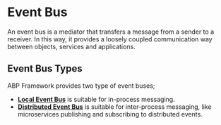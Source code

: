 # Event Bus

An event bus is a mediator that transfers a message from a sender to a receiver. In this way, it provides a loosely coupled communication way between objects, services and applications.

## Event Bus Types

ABP Framework provides two type of event buses;

* **[Local Event Bus](local/index.md)** is suitable for in-process messaging.
* **[Distributed Event Bus](distributed/index.md)** is suitable for inter-process messaging, like microservices publishing and subscribing to distributed events.